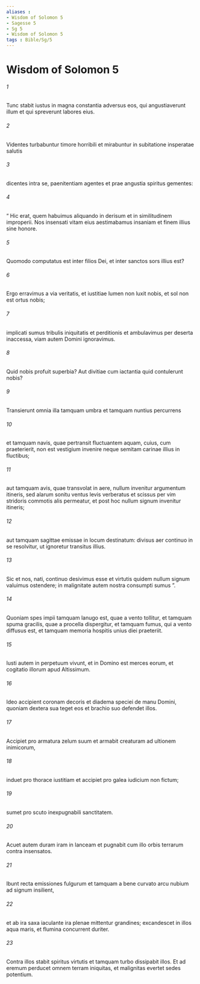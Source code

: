 ```yaml
---
aliases : 
- Wisdom of Solomon 5
- Sagesse 5
- Sg 5
- Wisdom of Solomon 5
tags : Bible/Sg/5
---
```


# Wisdom of Solomon 5

###### 1
Tunc stabit iustus in magna constantia adversus eos, qui angustiaverunt illum et qui spreverunt labores eius.
###### 2
Videntes turbabuntur timore horribili et mirabuntur in subitatione insperatae salutis
###### 3
dicentes intra se, paenitentiam agentes et prae angustia spiritus gementes:
###### 4
“ Hic erat, quem habuimus aliquando in derisum et in similitudinem improperii. Nos insensati vitam eius aestimabamus insaniam et finem illius sine honore.
###### 5
Quomodo computatus est inter filios Dei, et inter sanctos sors illius est?
###### 6
Ergo erravimus a via veritatis, et iustitiae lumen non luxit nobis, et sol non est ortus nobis;
###### 7
implicati sumus tribulis iniquitatis et perditionis et ambulavimus per deserta inaccessa, viam autem Domini ignoravimus.
###### 8
Quid nobis profuit superbia? Aut divitiae cum iactantia quid contulerunt nobis?
###### 9
Transierunt omnia illa tamquam umbra et tamquam nuntius percurrens
###### 10
et tamquam navis, quae pertransit fluctuantem aquam, cuius, cum praeterierit, non est vestigium invenire neque semitam carinae illius in fluctibus;
###### 11
aut tamquam avis, quae transvolat in aere, nullum invenitur argumentum itineris, sed alarum sonitu ventus levis verberatus et scissus per vim stridoris commotis alis permeatur, et post hoc nullum signum invenitur itineris;
###### 12
aut tamquam sagittae emissae in locum destinatum: divisus aer continuo in se resolvitur, ut ignoretur transitus illius.
###### 13
Sic et nos, nati, continuo desivimus esse et virtutis quidem nullum signum valuimus ostendere; in malignitate autem nostra consumpti sumus ”.
###### 14
Quoniam spes impii tamquam lanugo est, quae a vento tollitur, et tamquam spuma gracilis, quae a procella dispergitur, et tamquam fumus, qui a vento diffusus est, et tamquam memoria hospitis unius diei praeteriit.
###### 15
Iusti autem in perpetuum vivunt, et in Domino est merces eorum, et cogitatio illorum apud Altissimum.
###### 16
Ideo accipient coronam decoris et diadema speciei de manu Domini, quoniam dextera sua teget eos et brachio suo defendet illos.
###### 17
Accipiet pro armatura zelum suum et armabit creaturam ad ultionem inimicorum,
###### 18
induet pro thorace iustitiam et accipiet pro galea iudicium non fictum;
###### 19
sumet pro scuto inexpugnabili sanctitatem.
###### 20
Acuet autem duram iram in lanceam et pugnabit cum illo orbis terrarum contra insensatos.
###### 21
Ibunt recta emissiones fulgurum et tamquam a bene curvato arcu nubium ad signum insilient,
###### 22
et ab ira saxa iaculante ira plenae mittentur grandines; excandescet in illos aqua maris, et flumina concurrent duriter.
###### 23
Contra illos stabit spiritus virtutis et tamquam turbo dissipabit illos. Et ad eremum perducet omnem terram iniquitas, et malignitas evertet sedes potentium.
